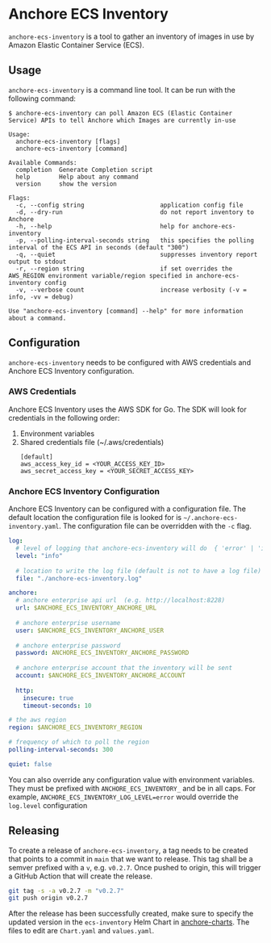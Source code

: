 # Anchore ECS Inventory

`anchore-ecs-inventory` is a tool to gather an inventory of images in use by
Amazon Elastic Container Service (ECS).

## Usage

`anchore-ecs-inventory` is a command line tool. It can be run with the following
command:

```
$ anchore-ecs-inventory can poll Amazon ECS (Elastic Container Service) APIs to tell Anchore which Images are currently in-use

Usage:
  anchore-ecs-inventory [flags]
  anchore-ecs-inventory [command]

Available Commands:
  completion  Generate Completion script
  help        Help about any command
  version     show the version

Flags:
  -c, --config string                     application config file
  -d, --dry-run                           do not report inventory to Anchore
  -h, --help                              help for anchore-ecs-inventory
  -p, --polling-interval-seconds string   this specifies the polling interval of the ECS API in seconds (default "300")
  -q, --quiet                             suppresses inventory report output to stdout
  -r, --region string                     if set overrides the AWS_REGION environment variable/region specified in anchore-ecs-inventory config
  -v, --verbose count                     increase verbosity (-v = info, -vv = debug)

Use "anchore-ecs-inventory [command] --help" for more information about a command. 
```

## Configuration

`anchore-ecs-inventory` needs to be configured with AWS credentials and Anchore
ECS Inventory configuration.

### AWS Credentials

Anchore ECS Inventory uses the AWS SDK for Go. The SDK will look for credentials
in the following order:

1. Environment variables
2. Shared credentials file (~/.aws/credentials)
   ```
   [default]
   aws_access_key_id = <YOUR_ACCESS_KEY_ID>
   aws_secret_access_key = <YOUR_SECRET_ACCESS_KEY>
   ```

### Anchore ECS Inventory Configuration

Anchore ECS Inventory can be configured with a configuration file. The default
location the configuration file is looked for is
`~/.anchore-ecs-inventory.yaml`. The configuration file can be overridden
with the `-c` flag.

```yaml
log:
  # level of logging that anchore-ecs-inventory will do  { 'error' | 'info' | 'debug }
  level: "info"
  
  # location to write the log file (default is not to have a log file)
  file: "./anchore-ecs-inventory.log"

anchore:
  # anchore enterprise api url  (e.g. http://localhost:8228)
  url: $ANCHORE_ECS_INVENTORY_ANCHORE_URL
  
  # anchore enterprise username
  user: $ANCHORE_ECS_INVENTORY_ANCHORE_USER 
  
  # anchore enterprise password
  password: ANCHORE_ECS_INVENTORY_ANCHORE_PASSWORD
  
  # anchore enterprise account that the inventory will be sent
  account: $ANCHORE_ECS_INVENTORY_ANCHORE_ACCOUNT
  
  http:
    insecure: true
    timeout-seconds: 10

# the aws region
region: $ANCHORE_ECS_INVENTORY_REGION

# frequency of which to poll the region
polling-interval-seconds: 300

quiet: false
```

You can also override any configuration value with environment variables. They
must be prefixed with `ANCHORE_ECS_INVENTORY_` and be in all caps. For example,
`ANCHORE_ECS_INVENTORY_LOG_LEVEL=error` would override the `log.level`
configuration

## Releasing
To create a release of `anchore-ecs-inventory`, a tag needs to be created that points to a commit in `main`
that we want to release. This tag shall be a semver prefixed with a `v`, e.g. `v0.2.7`.
Once pushed to origin, this will trigger a GitHub Action that will create the release.

```sh
git tag -s -a v0.2.7 -m "v0.2.7"
git push origin v0.2.7
```

After the release has been successfully created, make sure to specify the updated version
in the `ecs-inventory` Helm Chart in [anchore-charts](https://github.com/anchore/anchore-charts). 
The files to edit are `Chart.yaml` and `values.yaml`.